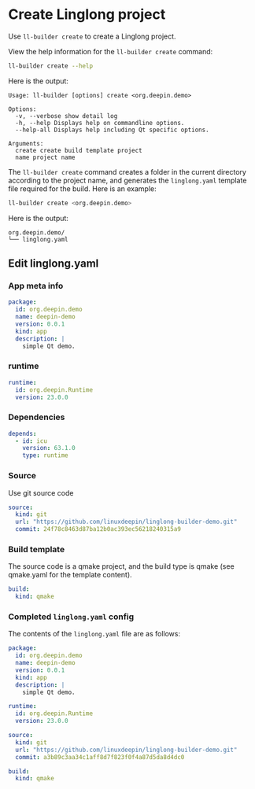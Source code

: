 <!--
SPDX-FileCopyrightText: 2023 UnionTech Software Technology Co., Ltd.

SPDX-License-Identifier: LGPL-3.0-or-later
-->

# Create Linglong project

Use `ll-builder create` to create a Linglong project.

View the help information for the `ll-builder create` command:

```bash
ll-builder create --help
```

Here is the output:

```text
Usage: ll-builder [options] create <org.deepin.demo>

Options:
  -v, --verbose show detail log
  -h, --help Displays help on commandline options.
  --help-all Displays help including Qt specific options.

Arguments:
  create create build template project
  name project name
```

The `ll-builder create` command creates a folder in the current directory according to the project name, and generates the `linglong.yaml` template file required for the build. Here is an example:

```bash
ll-builder create <org.deepin.demo>
```

Here is the output:

```text
org.deepin.demo/
└── linglong.yaml
```

## Edit linglong.yaml

### App meta info

```yaml
package:
  id: org.deepin.demo
  name: deepin-demo
  version: 0.0.1
  kind: app
  description: |
    simple Qt demo.
```

### runtime

```yaml
runtime:
  id: org.deepin.Runtime
  version: 23.0.0
```

### Dependencies

```yaml
depends:
  - id: icu
    version: 63.1.0
    type: runtime
```

### Source

Use git source code

```yaml
source:
  kind: git
  url: "https://github.com/linuxdeepin/linglong-builder-demo.git"
  commit: 24f78c8463d87ba12b0ac393ec56218240315a9
```

### Build template

The source code is a qmake project, and the build type is qmake (see qmake.yaml for the template content).

```yaml
build:
  kind: qmake
```

### Completed `linglong.yaml` config

The contents of the `linglong.yaml` file are as follows:

```yaml
package:
  id: org.deepin.demo
  name: deepin-demo
  version: 0.0.1
  kind: app
  description: |
    simple Qt demo.

runtime:
  id: org.deepin.Runtime
  version: 23.0.0

source:
  kind: git
  url: "https://github.com/linuxdeepin/linglong-builder-demo.git"
  commit: a3b89c3aa34c1aff8d7f823f0f4a87d5da8d4dc0

build:
  kind: qmake
```
